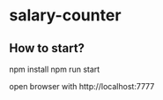 # salary-counter

## How to start?
npm install
npm run start

open browser with http://localhost:7777